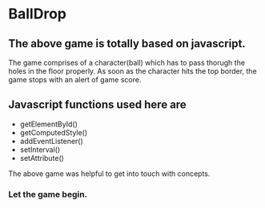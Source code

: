 # BallDrop

## The above game is totally based on javascript.
The game comprises of a character(ball) which has to pass thorugh the holes in the floor properly. As soon as the character hits the top border, the game stops with an alert of game score.
## Javascript functions used here are

- getElementById()
- getComputedStyle()
- addEventListener()
- setInterval()
- setAttribute()


The above game was helpful to get into touch with concepts.

### Let the game begin.
